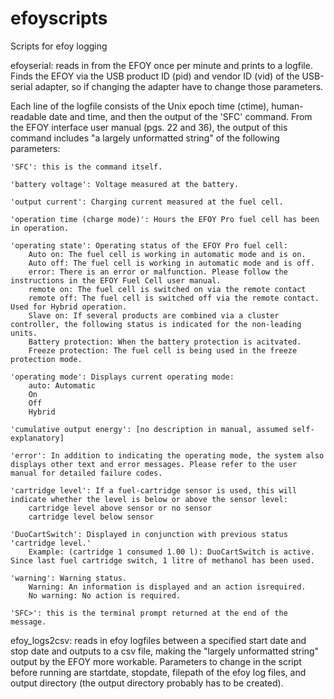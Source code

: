# efoyscripts
Scripts for efoy logging

efoyserial: reads in from the EFOY once per minute and prints to a logfile. 
Finds the EFOY via the USB product ID (pid) and vendor ID (vid) of the USB-serial adapter,
so if changing the adapter have to change those parameters.

Each line of the logfile consists of the Unix epoch time (ctime), human-readable date and time, and then the output of the 'SFC' command. From the EFOY interface user manual (pgs. 22 and 36), the output of this command includes "a largely unformatted string" of the following parameters:

	'SFC': this is the command itself.

	'battery voltage': Voltage measured at the battery.

	'output current': Charging current measured at the fuel cell.

	'operation time (charge mode)': Hours the EFOY Pro fuel cell has been in operation.

	'operating state': Operating status of the EFOY Pro fuel cell:
		Auto on: The fuel cell is working in automatic mode and is on.
		Auto off: The fuel cell is working in automatic mode and is off.
		error: There is an error or malfunction. Please follow the instructions in the EFOY Fuel Cell user manual.
		remote on: The fuel cell is switched on via the remote contact
		remote off: The fuel cell is switched off via the remote contact. Used for Hybrid operation.
		Slave on: If several products are combined via a cluster controller, the following status is indicated for the non-leading units.
		Battery protection: When the battery protection is acitvated.
		Freeze protection: The fuel cell is being used in the freeze protection mode.
		
	'operating mode': Displays current operating mode:
		auto: Automatic
		On
		Off
		Hybrid

	'cumulative output energy': [no description in manual, assumed self-explanatory]

	'error': In addition to indicating the operating mode, the system also displays other text and error messages. Please refer to the user manual for detailed failure codes.

	'cartridge level': If a fuel-cartridge sensor is used, this will indicate whether the level is below or above the sensor level:
		cartridge level above sensor or no sensor
		cartridge level below sensor

	'DuoCartSwitch': Displayed in conjunction with previous status 'cartridge level.'
		Example: (cartridge 1 consumed 1.00 l): DuoCartSwitch is active. Since last fuel cartridge switch, 1 litre of methanol has been used.
		
	'warning': Warning status.
		Warning: An information is displayed and an action isrequired.
		No warning: No action is required.
		
	'SFC>': this is the terminal prompt returned at the end of the message. 

efoy_logs2csv: reads in efoy logfiles between a specified start date and stop date and outputs to a csv file, making the "largely unformatted string" output by the EFOY more workable. Parameters to change in the script before running are startdate, stopdate, filepath of the efoy log files, and output directory (the output directory probably has to be created).
